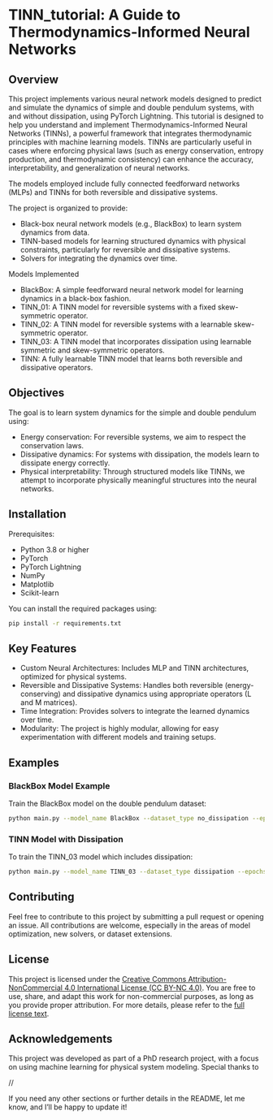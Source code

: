 # TINN_tutorial: A Guide to Thermodynamics-Informed Neural Networks

## Overview
This project implements various neural network models designed to predict and simulate the dynamics of 
simple and double pendulum systems, with and without dissipation, using PyTorch Lightning. 
This tutorial is designed to help you understand and implement Thermodynamics-Informed Neural Networks 
(TINNs), a powerful framework that integrates thermodynamic principles with machine learning models. 
TINNs are particularly useful in cases where enforcing physical laws (such as energy conservation, 
entropy production, and thermodynamic consistency) can enhance the accuracy, interpretability, 
and generalization of neural networks.

The models employed include fully connected feedforward networks (MLPs) and TINNs for both reversible and dissipative systems.

The project is organized to provide:

- Black-box neural network models (e.g., BlackBox) to learn system dynamics from data.
- TINN-based models for learning structured dynamics with physical constraints, particularly for reversible and dissipative systems.
- Solvers for integrating the dynamics over time.

Models Implemented

- BlackBox: A simple feedforward neural network model for learning dynamics in a black-box fashion.
- TINN_01: A TINN model for reversible systems with a fixed skew-symmetric operator.
- TINN_02: A TINN model for reversible systems with a learnable skew-symmetric operator.
- TINN_03: A TINN model that incorporates dissipation using learnable symmetric and skew-symmetric operators.
- TINN: A fully learnable TINN model that learns both reversible and dissipative operators.

## Objectives
The goal is to learn system dynamics for the simple and double pendulum using:

- Energy conservation: For reversible systems, we aim to respect the conservation laws.
- Dissipative dynamics: For systems with dissipation, the models learn to dissipate energy correctly.
- Physical interpretability: Through structured models like TINNs, we attempt to incorporate physically meaningful structures into the neural networks.

## Installation
Prerequisites:
- Python 3.8 or higher
- PyTorch
- PyTorch Lightning
- NumPy
- Matplotlib
- Scikit-learn


You can install the required packages using:

```bash
pip install -r requirements.txt
```


## Key Features
- Custom Neural Architectures: Includes MLP and TINN architectures, optimized for physical systems.
- Reversible and Dissipative Systems: Handles both reversible (energy-conserving) and dissipative dynamics using appropriate operators (L and M matrices).
- Time Integration: Provides solvers to integrate the learned dynamics over time.
- Modularity: The project is highly modular, allowing for easy experimentation with different models and training setups.


## Examples
### BlackBox Model Example

Train the BlackBox model on the double pendulum dataset:

```bash
python main.py --model_name BlackBox --dataset_type no_dissipation --epochs 200 --learning_rate 1e-3
```

### TINN Model with Dissipation
To train the TINN_03 model which includes dissipation:

```bash
python main.py --model_name TINN_03 --dataset_type dissipation --epochs 200 --learning_rate 1e-3
```

## Contributing
Feel free to contribute to this project by submitting a pull request or opening an issue. All contributions are welcome, especially in the areas of model optimization, new solvers, or dataset extensions.

## License
This project is licensed under the [Creative Commons Attribution-NonCommercial 4.0 International License (CC BY-NC 4.0)](https://creativecommons.org/licenses/by-nc/4.0/). You are free to use, share, and adapt this work for non-commercial purposes, as long as you provide proper attribution. For more details, please refer to the [full license text](https://creativecommons.org/licenses/by-nc/4.0/).


## Acknowledgements
This project was developed as part of a PhD research project, with a focus on using machine learning for physical system modeling. Special thanks to 

//

If you need any other sections or further details in the README, let me know, and I’ll be happy to update it!






